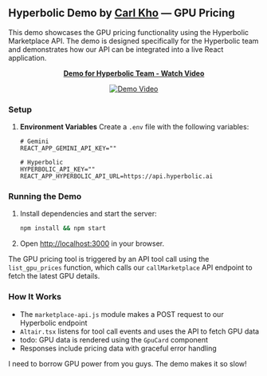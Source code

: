 ## Hyperbolic Demo by [Carl Kho]([https://www.linkedin.com/in/carlkho/](https://docs.google.com/document/d/1R5L4TyiJIK9jTlImP-5pJjgjM3AtbqVkYey5VOIyeD8/edit?tab=t.hysy8cjryz39)) — GPU Pricing

This demo showcases the GPU pricing functionality using the Hyperbolic Marketplace API. The demo is designed specifically for the Hyperbolic team and demonstrates how our API can be integrated into a live React application.

<div align="center">
  <a href="https://www.loom.com/share/758ab8840a3d496396de8a785a27c47f">
    <p><strong>Demo for Hyperbolic Team - Watch Video</strong></p>
  </a>
  <a href="https://www.loom.com/share/758ab8840a3d496396de8a785a27c47f">
    <img style="max-width:300px;" src="https://cdn.loom.com/sessions/thumbnails/758ab8840a3d496396de8a785a27c47f-8de09c9a99478ccb-full-play.gif" alt="Demo Video">
  </a>
</div>

### Setup

1. **Environment Variables**
   Create a `.env` file with the following variables:

   ```env
   # Gemini
   REACT_APP_GEMINI_API_KEY=""

   # Hyperbolic
   HYPERBOLIC_API_KEY=""
   REACT_APP_HYPERBOLIC_API_URL=https://api.hyperbolic.ai
   ```

### Running the Demo

1. Install dependencies and start the server:
   ```sh
   npm install && npm start
   ```

2. Open [http://localhost:3000](http://localhost:3000) in your browser.

The GPU pricing tool is triggered by an API tool call using the `list_gpu_prices` function, which calls our `callMarketplace` API endpoint to fetch the latest GPU details.

### How It Works

- The `marketplace-api.js` module makes a POST request to our Hyperbolic endpoint
- `Altair.tsx` listens for tool call events and uses the API to fetch GPU data
- todo: GPU data is rendered using the `GpuCard` component
- Responses include pricing data with graceful error handling

I need to borrow GPU power from you guys. The demo makes it so slow!
